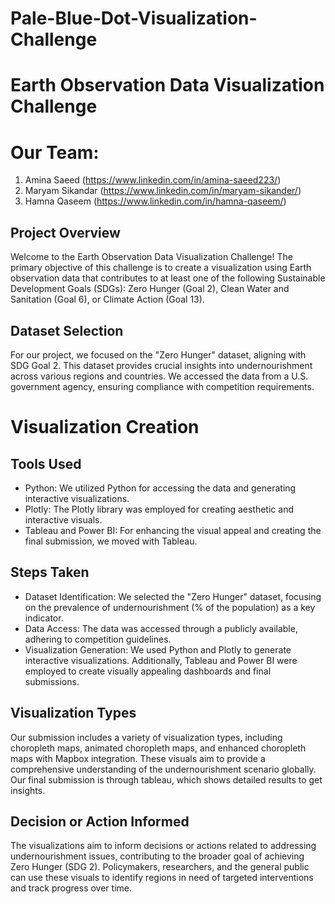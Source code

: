 # Pale-Blue-Dot-Visualization-Challenge

# Earth Observation Data Visualization Challenge

# Our Team: 
1. Amina Saeed (https://www.linkedin.com/in/amina-saeed223/)
2. Maryam Sikandar (https://www.linkedin.com/in/maryam-sikander/)
3. Hamna Qaseem (https://www.linkedin.com/in/hamna-qaseem/)

## Project Overview
Welcome to the Earth Observation Data Visualization Challenge! The primary objective of this challenge is to create a visualization using Earth observation data that contributes to at least one of the following Sustainable Development Goals (SDGs): Zero Hunger (Goal 2), Clean Water and Sanitation (Goal 6), or Climate Action (Goal 13). 

## Dataset Selection
For our project, we focused on the "Zero Hunger" dataset, aligning with SDG Goal 2. This dataset provides crucial insights into undernourishment across various regions and countries. We accessed the data from a U.S. government agency, ensuring compliance with competition requirements.

# Visualization Creation

## Tools Used
- Python: We utilized Python for accessing the data and generating interactive visualizations.
- Plotly: The Plotly library was employed for creating aesthetic and interactive visuals.
- Tableau and Power BI: For enhancing the visual appeal and creating the final submission, we moved with Tableau.
  
## Steps Taken
- Dataset Identification: We selected the "Zero Hunger" dataset, focusing on the prevalence of undernourishment (% of the population) as a key indicator.
-  Data Access: The data was accessed through a publicly available, adhering to competition guidelines.
- Visualization Generation: We used Python and Plotly to generate interactive visualizations. Additionally, Tableau and Power BI were employed to create visually appealing dashboards and final submissions.

## Visualization Types
Our submission includes a variety of visualization types, including choropleth maps, animated choropleth maps, and enhanced choropleth maps with Mapbox integration. These visuals aim to provide a comprehensive understanding of the undernourishment scenario globally. Our final submission is through tableau, which shows detailed results to get insights.

## Decision or Action Informed
The visualizations aim to inform decisions or actions related to addressing undernourishment issues, contributing to the broader goal of achieving Zero Hunger (SDG 2). Policymakers, researchers, and the general public can use these visuals to identify regions in need of targeted interventions and track progress over time.
